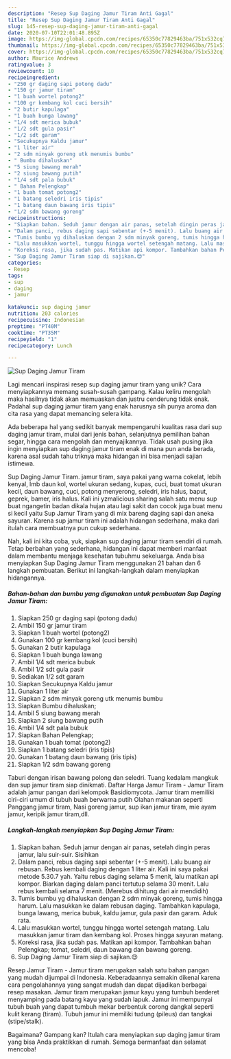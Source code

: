 ```yaml
---
description: "Resep Sup Daging Jamur Tiram Anti Gagal"
title: "Resep Sup Daging Jamur Tiram Anti Gagal"
slug: 145-resep-sup-daging-jamur-tiram-anti-gagal
date: 2020-07-10T22:01:48.895Z
image: https://img-global.cpcdn.com/recipes/65350c77829463ba/751x532cq70/sup-daging-jamur-tiram-foto-resep-utama.jpg
thumbnail: https://img-global.cpcdn.com/recipes/65350c77829463ba/751x532cq70/sup-daging-jamur-tiram-foto-resep-utama.jpg
cover: https://img-global.cpcdn.com/recipes/65350c77829463ba/751x532cq70/sup-daging-jamur-tiram-foto-resep-utama.jpg
author: Maurice Andrews
ratingvalue: 3
reviewcount: 10
recipeingredient:
- "250 gr daging sapi potong dadu"
- "150 gr jamur tiram"
- "1 buah wortel potong2"
- "100 gr kembang kol cuci bersih"
- "2 butir kapulaga"
- "1 buah bunga lawang"
- "1/4 sdt merica bubuk"
- "1/2 sdt gula pasir"
- "1/2 sdt garam"
- "Secukupnya Kaldu jamur"
- "1 liter air"
- "2 sdm minyak goreng utk menumis bumbu"
- " Bumbu dihaluskan"
- "5 siung bawang merah"
- "2 siung bawang putih"
- "1/4 sdt pala bubuk"
- " Bahan Pelengkap"
- "1 buah tomat potong2"
- "1 batang seledri iris tipis"
- "1 batang daun bawang iris tipis"
- "1/2 sdm bawang goreng"
recipeinstructions:
- "Siapkan bahan. Seduh jamur dengan air panas, setelah dingin peras jamur, lalu suir-suir. Sisihkan"
- "Dalam panci, rebus daging sapi sebentar (+-5 menit). Lalu buang air rebusan. Rebus kembali daging dengan 1 liter air. Kali ini saya pakai metode 5.30.7 yah. Yaitu rebus daging selama 5 menit, lalu matikan api kompor. Biarkan daging dalam panci tertutup selama 30 menit. Lalu rebus kembali selama 7 menit. (Merebus dihitung dari air mendidih)"
- "Tumis bumbu yg dihaluskan dengan 2 sdm minyak goreng, tumis hingga harum. Lalu masukkan ke dalam rebusan daging. Tambahkan kapulaga, bunga lawang, merica bubuk, kaldu jamur, gula pasir dan garam. Aduk rata."
- "Lalu masukkan wortel, tunggu hingga wortel setengah matang. Lalu masukkan jamur tiram dan kembang kol. Proses hingga sayuran matang."
- "Koreksi rasa, jika sudah pas. Matikan api kompor. Tambahkan bahan Pelengkap; tomat, seledri, daun bawang dan bawang goreng."
- "Sup Daging Jamur Tiram siap di sajikan.😍"
categories:
- Resep
tags:
- sup
- daging
- jamur

katakunci: sup daging jamur 
nutrition: 203 calories
recipecuisine: Indonesian
preptime: "PT40M"
cooktime: "PT35M"
recipeyield: "1"
recipecategory: Lunch

---
```



![Sup Daging Jamur Tiram](https://img-global.cpcdn.com/recipes/65350c77829463ba/751x532cq70/sup-daging-jamur-tiram-foto-resep-utama.jpg)

Lagi mencari inspirasi resep sup daging jamur tiram yang unik? Cara menyiapkannya memang susah-susah gampang. Kalau keliru mengolah maka hasilnya tidak akan memuaskan dan justru cenderung tidak enak. Padahal sup daging jamur tiram yang enak harusnya sih punya aroma dan cita rasa yang dapat memancing selera kita.

Ada beberapa hal yang sedikit banyak mempengaruhi kualitas rasa dari sup daging jamur tiram, mulai dari jenis bahan, selanjutnya pemilihan bahan segar, hingga cara mengolah dan menyajikannya. Tidak usah pusing jika ingin menyiapkan sup daging jamur tiram enak di mana pun anda berada, karena asal sudah tahu triknya maka hidangan ini bisa menjadi sajian istimewa.

Sup Daging Jamur Tiram. jamur tiram, saya pakai yang warna cokelat, lebih kenyal, lmb daun kol, wortel ukuran sedang, kupas, cuci, buat tomat ukuran kecil, daun bawang, cuci, potong menyerong, seledri, iris halus, baput, geprek, bamer, iris halus. Kali ini yzmalicious sharing salah satu menu sup buat ngangetin badan dikala hujan atau lagi sakit dan cocok juga buat menu si kecil yaitu Sup Jamur Tiram yang di mix bareng daging sapi dan aneka sayuran. Karena sup jamur tiram ini adalah hidangan sederhana, maka dari itulah cara membuatnya pun cukup sederhana.


Nah, kali ini kita coba, yuk, siapkan sup daging jamur tiram sendiri di rumah. Tetap berbahan yang sederhana, hidangan ini dapat memberi manfaat dalam membantu menjaga kesehatan tubuhmu sekeluarga. Anda bisa menyiapkan Sup Daging Jamur Tiram menggunakan 21 bahan dan 6 langkah pembuatan. Berikut ini langkah-langkah dalam menyiapkan hidangannya.

<!--inarticleads1-->

##### Bahan-bahan dan bumbu yang digunakan untuk pembuatan Sup Daging Jamur Tiram:

1. Siapkan 250 gr daging sapi (potong dadu)
1. Ambil 150 gr jamur tiram
1. Siapkan 1 buah wortel (potong2)
1. Gunakan 100 gr kembang kol (cuci bersih)
1. Gunakan 2 butir kapulaga
1. Siapkan 1 buah bunga lawang
1. Ambil 1/4 sdt merica bubuk
1. Ambil 1/2 sdt gula pasir
1. Sediakan 1/2 sdt garam
1. Siapkan Secukupnya Kaldu jamur
1. Gunakan 1 liter air
1. Siapkan 2 sdm minyak goreng utk menumis bumbu
1. Siapkan  Bumbu dihaluskan;
1. Ambil 5 siung bawang merah
1. Siapkan 2 siung bawang putih
1. Ambil 1/4 sdt pala bubuk
1. Siapkan  Bahan Pelengkap;
1. Gunakan 1 buah tomat (potong2)
1. Siapkan 1 batang seledri (iris tipis)
1. Gunakan 1 batang daun bawang (iris tipis)
1. Siapkan 1/2 sdm bawang goreng


Taburi dengan irisan bawang polong dan seledri. Tuang kedalam mangkuk dan sup jamur tiram siap dinikmati. Daftar Harga Jamur Tiram - Jamur Tiram adalah jamur pangan dari kelompok Basidiomycota. Jamur tiram memiliki ciri-ciri umum di tubuh buah berwarna putih Olahan makanan seperti Panggang jamur tiram, Nasi goreng jamur, sup ikan jamur tiram, mie ayam jamur, keripik jamur tiram,dll. 

<!--inarticleads2-->

##### Langkah-langkah menyiapkan Sup Daging Jamur Tiram:

1. Siapkan bahan. Seduh jamur dengan air panas, setelah dingin peras jamur, lalu suir-suir. Sisihkan
1. Dalam panci, rebus daging sapi sebentar (+-5 menit). Lalu buang air rebusan. Rebus kembali daging dengan 1 liter air. Kali ini saya pakai metode 5.30.7 yah. Yaitu rebus daging selama 5 menit, lalu matikan api kompor. Biarkan daging dalam panci tertutup selama 30 menit. Lalu rebus kembali selama 7 menit. (Merebus dihitung dari air mendidih)
1. Tumis bumbu yg dihaluskan dengan 2 sdm minyak goreng, tumis hingga harum. Lalu masukkan ke dalam rebusan daging. Tambahkan kapulaga, bunga lawang, merica bubuk, kaldu jamur, gula pasir dan garam. Aduk rata.
1. Lalu masukkan wortel, tunggu hingga wortel setengah matang. Lalu masukkan jamur tiram dan kembang kol. Proses hingga sayuran matang.
1. Koreksi rasa, jika sudah pas. Matikan api kompor. Tambahkan bahan Pelengkap; tomat, seledri, daun bawang dan bawang goreng.
1. Sup Daging Jamur Tiram siap di sajikan.😍


Resep Jamur Tiram - Jamur tiram merupakan salah satu bahan pangan yang mudah dijumpai di Indonesia. Keberadaannya semakin dikenal karena cara pengolahannya yang sangat mudah dan dapat dijadikan berbagai resep masakan. Jamur tiram merupakan jamur kayu yang tumbuh berderet menyamping pada batang kayu yang sudah lapuk. Jamur ini mempunyai tubuh buah yang dapat tumbuh mekar berbentuk corong dangkal seperti kulit kerang (tiram). Tubuh jamur ini memiliki tudung (pileus) dan tangkai (stipe/stalk). 

Bagaimana? Gampang kan? Itulah cara menyiapkan sup daging jamur tiram yang bisa Anda praktikkan di rumah. Semoga bermanfaat dan selamat mencoba!
